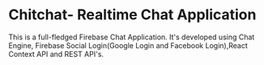 # Chitchat- Realtime Chat Application
This is a full-fledged Firebase Chat Application. It's developed using Chat Engine, Firebase Social Login(Google Login and Facebook Login),React Context API and REST API's.
